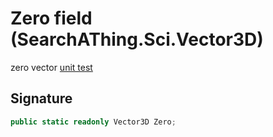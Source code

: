 # Zero field (SearchAThing.Sci.Vector3D)
zero vector
            [unit test](/test/Vector3D/Vector3DTest_0001.cs)

## Signature
```csharp
public static readonly Vector3D Zero;
```

